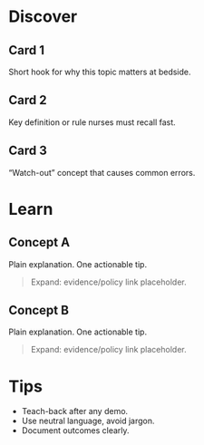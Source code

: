 <!-- One concept per card. Keep <75 words. Bold clinical terms only. -->
# Discover
## Card 1
Short hook for why this topic matters at bedside.

## Card 2
Key definition or rule nurses must recall fast.

## Card 3
“Watch-out” concept that causes common errors.

# Learn
## Concept A
Plain explanation. One actionable tip.
> Expand: evidence/policy link placeholder.

## Concept B
Plain explanation. One actionable tip.
> Expand: evidence/policy link placeholder.

# Tips
- Teach-back after any demo.
- Use neutral language, avoid jargon.
- Document outcomes clearly.
